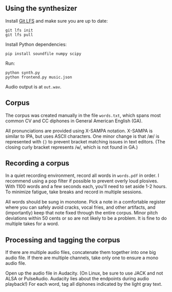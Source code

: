 ## Using the synthesizer

Install [Git LFS](https://git-lfs.github.com/) and make sure you are up to date:

    git lfs init
    git lfs pull

Install Python dependencies:

    pip install soundfile numpy scipy

Run:

    python synth.py
    python frontend.py music.json

Audio output is at `out.wav`.

## Corpus

The corpus was created manually in the file `words.txt`, which spans most common CV and CC diphones in General American English (GA).

All pronunciations are provided using X-SAMPA notation. X-SAMPA is similar to IPA, but uses ASCII characters. One minor change is that /æ/ is represented with `{}` to prevent bracket matching issues in text editors. (The closing curly bracket represents /ʉ/, which is not found in GA.)

## Recording a corpus

In a quiet recording environment, record all words in `words.pdf` in order. I recommend using a pop filter if possible to prevent overly loud plosives. With 1100 words and a few seconds each, you'll need to set aside 1-2 hours. To minimize fatigue, take breaks and record in multiple sessions.

All words should be sung in monotone. Pick a note in a comfortable register where you can safely avoid cracks, vocal fries, and other artifacts, and (importantly) keep that note fixed through the entire corpus. Minor pitch deviations within 50 cents or so are not likely to be a problem. It is fine to do multiple takes for a word.

## Processing and tagging the corpus

If there are multiple audio files, concatenate them together into one big audio file. If there are multiple channels, take only one to ensure a mono audio file.

Open up the audio file in Audacity. (On Linux, be sure to use JACK and not ALSA or PulseAudio. Audacity lies about the endpoints during audio playback!) For each word, tag all diphones indicated by the light gray text.
